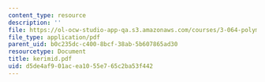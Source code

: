 ```yaml
---
content_type: resource
description: ''
file: https://ol-ocw-studio-app-qa.s3.amazonaws.com/courses/3-064-polymer-engineering-fall-2003/d5de4af901acea1055e765c2ba53f442_kerimid.pdf
file_type: application/pdf
parent_uid: b0c235dc-c400-8bcf-38ab-5b607865ad30
resourcetype: Document
title: kerimid.pdf
uid: d5de4af9-01ac-ea10-55e7-65c2ba53f442
---
```

